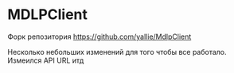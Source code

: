 # MDLPClient
Форк репозитория https://github.com/yallie/MdlpClient

Несколько небольших изменений для того чтобы все работало. Измеился API URL итд

